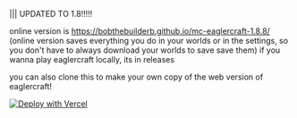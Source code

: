 ||| UPDATED TO 1.8!!!!!

online version is https://bobthebuilderb.github.io/mc-eaglercraft-1.8.8/ (online version saves everything you do in your worlds or in the settings, so you don't have to always download your worlds to save save them) if you wanna play eaglercraft locally, its in releases

you can also clone this to make your own copy of the web version of eaglercraft!

[![Deploy with Vercel](https://vercel.com/button)](https://vercel.com/new/clone?repository-url=https%3A%2F%2Fgithub.com%2FBobTheBuilderB%2Fmc-eagercraft-1.8.8%2F)

